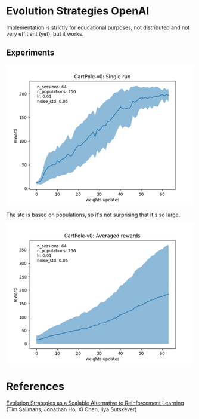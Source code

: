 # Evolution Strategies OpenAI

Implementation is strictly for educational purposes, not distributed and not very effitient (yet), but it works.


## Experiments

![plot](plots/run_single_v0.png)

The std is based on populations, so it's not surprising that it's so large.

![also_plot](plots/run_v0.png)


# References

[Evolution Strategies as a Scalable Alternative to Reinforcement Learning](https://arxiv.org/abs/1703.03864) (Tim Salimans, Jonathan Ho, Xi Chen, Ilya Sutskever)